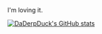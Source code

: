 I'm loving it.

[![DaDerpDuck's GitHub stats](https://github-readme-stats.vercel.app/api?username=DaDerpDuck)](https://github.com/anuraghazra/github-readme-stats)
